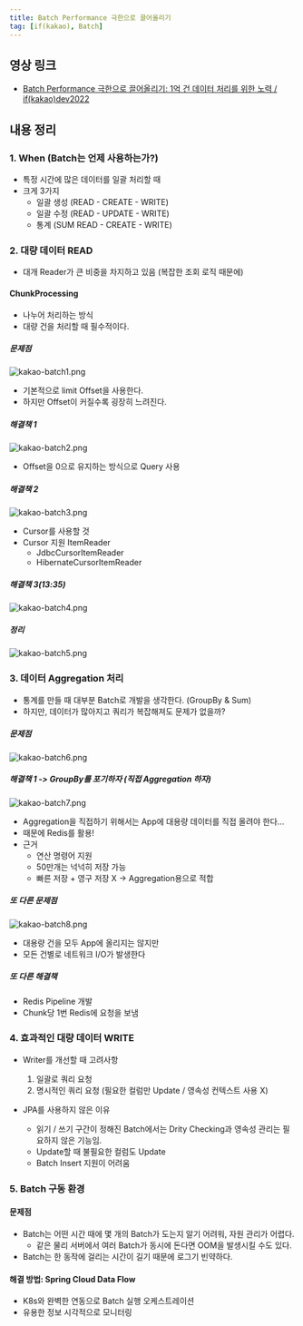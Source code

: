 ```yaml
---
title: Batch Performance 극한으로 끌어올리기
tag: [if(kakao), Batch]
---
```

## 영상 링크
- [Batch Performance 극한으로 끌어올리기: 1억 건 데이터 처리를 위한 노력 / if(kakao)dev2022](https://www.youtube.com/watch?v=2IIwQDIi3ys)
## 내용 정리
### 1. When (Batch는 언제 사용하는가?)
- 특정 시간에 많은 데이터를 일괄 처리할 때
- 크게 3가지
  - 일괄 생성 (READ - CREATE - WRITE)
  - 일괄 수정 (READ - UPDATE - WRITE)
  - 통계 (SUM READ - CREATE - WRITE)

### 2. 대량 데이터 READ
- 대개 Reader가 큰 비중을 차지하고 있음 (복잡한 조회 로직 때문에)


#### ChunkProcessing
- 나누어 처리하는 방식
- 대량 건을 처리할 때 필수적이다.

##### 문제점
 ![kakao-batch1.png](img/kakao-batch1.png)
- 기본적으로 limit Offset을 사용한다.
- 하지만 Offset이 커질수록 굉장히 느려진다.

##### 해결책 1
![kakao-batch2.png](img/kakao-batch2.png)
- Offset을 0으로 유지하는 방식으로 Query 사용

##### 해결책 2
![kakao-batch3.png](img/kakao-batch3.png)
- Cursor를 사용할 것
- Cursor 지원 ItemReader
  - JdbcCursorItemReader
  - HibernateCursorItemReader

##### 해결책 3(13:35)
![kakao-batch4.png](img/kakao-batch4.png)


##### 정리
![kakao-batch5.png](img/kakao-batch5.png)


### 3. 데이터 Aggregation 처리
- 통계를 만들 때 대부분 Batch로 개발을 생각한다. (GroupBy & Sum)
- 하지만, 데이터가 많아지고 쿼리가 복잡해져도 문제가 없을까?

##### 문제점
![kakao-batch6.png](img/kakao-batch6.png)

##### 해결책 1 -> GroupBy를 포기하자 (직접 Aggregation 하자)
![kakao-batch7.png](img/kakao-batch7.png)
- Aggregation을 직접하기 위해서는 App에 대용량 데이터를 직접 올려야 한다...
- 때문에 Redis를 활용!
- 근거
  - 연산 명령어 지원
  - 50만개는 넉넉히 저장 가능
  - 빠른 저장 + 영구 저장 X -> Aggregation용으로 적합


##### 또 다른 문제점
![kakao-batch8.png](img/kakao-batch8.png)
- 대용량 건을 모두 App에 올리지는 않지만
- 모든 건별로 네트워크 I/O가 발생한다

##### 또 다른 해결책
- Redis Pipeline 개발
- Chunk당 1번 Redis에 요청을 보냄



### 4. 효과적인 대량 데이터 WRITE
- Writer를 개선할 때 고려사항
  1. 일괄로 쿼리 요청
  2. 명시적인 쿼리 요청 (필요한 컬럼만 Update / 영속성 컨텍스트 사용 X)

- JPA를 사용하지 않은 이유
  - 읽기 / 쓰기 구간이 정해진 Batch에서는 Drity Checking과 영속성 관리는 필요하지 않은 기능임.
  - Update할 때 불필요한 컬럼도 Update
  - Batch Insert 지원이 어려움


### 5. Batch 구동 환경
#### 문제점
- Batch는 어떤 시간 때에 몇 개의 Batch가 도는지 알기 어려워, 자원 관리가 어렵다.
  - 같은 물리 서버에서 여러 Batch가 동시에 돈다면 OOM을 발생시킬 수도 있다.
- Batch는 한 동작에 걸리는 시간이 길기 때문에 로그기 빈약하다.

#### 해결 방법: Spring Cloud Data Flow
- K8s와 완벽한 연동으로 Batch 실행 오케스트레이션
- 유용한 정보 시각적으로 모니터링


